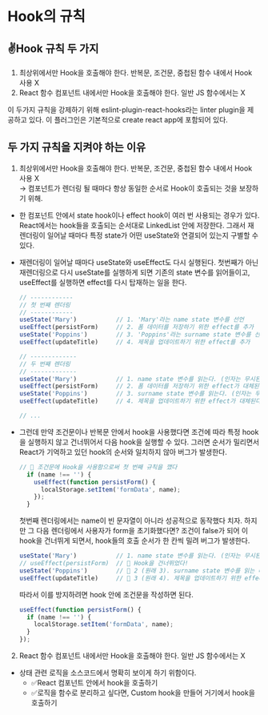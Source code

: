 # Hook의 규칙
## ✌Hook 규칙 두 가지
1. 최상위에서만 Hook을 호출해야 한다. 반복문, 조건문, 중첩된 함수 내에서 Hook 사용 X
2. React 함수 컴포넌트 내에서만 Hook을 호출해야 한다. 일반 JS 함수에서는 X

이 두가지 규칙을 강제하기 위해 eslint-plugin-react-hooks라는 linter plugin을 제공하고 있다. 이 플러그인은 기본적으로 create react app에 포함되어 있다.

## 두 가지 규칙을 지켜야 하는 이유
1. 최상위에서만 Hook을 호출해야 한다. 반복문, 조건문, 중첩된 함수 내에서 Hook 사용 X  
-> 컴포넌트가 렌더링 될 때마다 항상 동일한 순서로 Hook이 호출되는 것을 보장하기 위해.
- 한 컴포넌트 안에서 state hook이나 effect hook이 여러 번 사용되는 경우가 있다. React에서는 hook들을 호출되는 순서대로 LinkedList 안에 저장한다. 그래서 재렌더링이 일어날 때마다 특정 state가 어떤 useState와 연결되어 있는지 구별할 수 있다.
- 재렌더링이 일어날 때마다 useState와 useEffect도 다시 실행된다. 첫번째가 아닌 재렌더링으로 다시 useState를 실행하게 되면 기존의 state 변수를 읽어들이고, useEffect를 실행하면 effect를 다시 탑재하는 일을 한다.
  ```javascript
  // ------------
  // 첫 번째 렌더링
  // ------------
  useState('Mary')           // 1. 'Mary'라는 name state 변수를 선언
  useEffect(persistForm)     // 2. 폼 데이터를 저장하기 위한 effect를 추가
  useState('Poppins')        // 3. 'Poppins'라는 surname state 변수를 선언
  useEffect(updateTitle)     // 4. 제목을 업데이트하기 위한 effect를 추가

  // -------------
  // 두 번째 렌더링
  // -------------
  useState('Mary')           // 1. name state 변수를 읽는다. (인자는 무시된다)
  useEffect(persistForm)     // 2. 폼 데이터를 저장하기 위한 effect가 대체된다.
  useState('Poppins')        // 3. surname state 변수를 읽는다. (인자는 무시된다)
  useEffect(updateTitle)     // 4. 제목을 업데이트하기 위한 effect가 대체된다.

  // ...
  ```
- 그런데 만약 조건문이나 반복문 안에서 hook을 사용했다면 조건에 따라 특정 hook을 실행하지 않고 건너뛰어서 다음 hook을 실행할 수 있다. 그러면 순서가 밀리면서 React가 기억하고 있던 hook의 순서와 일치하지 않아 버그가 발생한다.

  ```javascript
  // 🔴 조건문에 Hook을 사용함으로써 첫 번째 규칙을 깼다
    if (name !== '') {
      useEffect(function persistForm() {
        localStorage.setItem('formData', name);
      });
    }
  ```

  첫번째 렌더링에서는 name이 빈 문자열이 아니라 성공적으로 동작했다 치자. 하지만 그 다음 렌더링에서 사용자가 form을 초기화했다면? 조건이 false가 되어 이 hook을 건너뛰게 되면서, hook들의 호출 순서가 한 칸씩 밀려 버그가 발생한다.

  ```javascript
  useState('Mary')           // 1. name state 변수를 읽는다. (인자는 무시된다)
  // useEffect(persistForm)  // 🔴 Hook을 건너뛰었다!
  useState('Poppins')        // 🔴 2 (원래 3). surname state 변수를 읽는 데 실패
  useEffect(updateTitle)     // 🔴 3 (원래 4). 제목을 업데이트하기 위한 effect가 대체되는 데 실패
  ```
  따라서 이를 방지하려면 hook 안에 조건문을 작성하면 된다.
  ```javascript
  useEffect(function persistForm() {
    if (name !== '') {
      localStorage.setItem('formData', name);
    }
  });
  ```

2. React 함수 컴포넌트 내에서만 Hook을 호출해야 한다. 일반 JS 함수에서는 X
- 상태 관련 로직을 소스코드에서 명확히 보이게 하기 위함이다.
  - ✅React 컴포넌트 안에서 hook을 호출하기
  - ✅로직을 함수로 분리하고 싶다면, Custom hook을 만들어 거기에서 hook을 호출하기